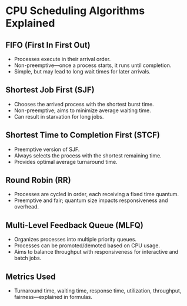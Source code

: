 # CPU Scheduling Algorithms Explained

## FIFO (First In First Out)
- Processes execute in their arrival order.
- Non-preemptive—once a process starts, it runs until completion.
- Simple, but may lead to long wait times for later arrivals.

## Shortest Job First (SJF)
- Chooses the arrived process with the shortest burst time.
- Non-preemptive; aims to minimize average waiting time.
- Can result in starvation for long jobs.

## Shortest Time to Completion First (STCF)
- Preemptive version of SJF.
- Always selects the process with the shortest remaining time.
- Provides optimal average turnaround time.

## Round Robin (RR)
- Processes are cycled in order, each receiving a fixed time quantum.
- Preemptive and fair; quantum size impacts responsiveness and overhead.

## Multi-Level Feedback Queue (MLFQ)
- Organizes processes into multiple priority queues.
- Processes can be promoted/demoted based on CPU usage.
- Aims to balance throughput with responsiveness for interactive and batch jobs.

## Metrics Used
- Turnaround time, waiting time, response time, utilization, throughput, fairness—explained in formulas.

